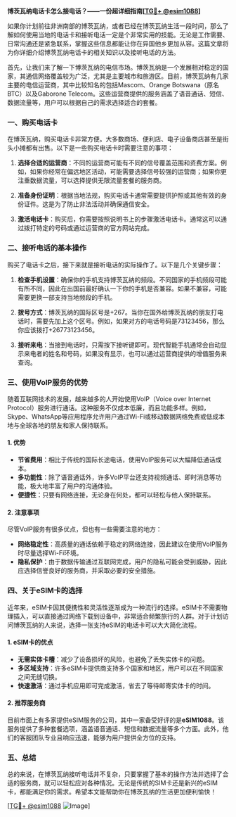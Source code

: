 **博茨瓦纳电话卡怎么接电话？——一份超详细指南[[TG💪+ @esim1088](https://t.me/s/esim1088)]**

如果你计划前往非洲南部的博茨瓦纳，或者已经在博茨瓦纳生活一段时间，那么了解如何使用当地的电话卡和接听电话一定是个非常实用的技能。无论是工作需要、日常沟通还是紧急联系，掌握这些信息都能让你在异国他乡更加从容。这篇文章将为你详细介绍博茨瓦纳电话卡的相关知识以及接听电话的方法。

首先，让我们来了解一下博茨瓦纳的电信市场。博茨瓦纳是一个发展相对稳定的国家，其通信网络覆盖较为广泛，尤其是主要城市和旅游区。目前，博茨瓦纳有几家主要的电信运营商，其中比较知名的包括Mascom、Orange Botswana（原名BTC）以及Gaborone Telecom。这些运营商提供的服务涵盖了语音通话、短信、数据流量等，用户可以根据自己的需求选择适合的套餐。

### **一、购买电话卡**

在博茨瓦纳，购买电话卡非常方便。大多数商场、便利店、电子设备商店甚至是街头小摊都有出售。以下是一些购买电话卡时需要注意的事项：

1. **选择合适的运营商**：不同的运营商可能有不同的信号覆盖范围和资费方案。例如，如果你经常在偏远地区活动，可能需要选择信号较强的运营商；如果你更注重数据流量，可以选择提供无限流量套餐的服务商。
   
2. **准备身份证明**：根据当地法规，购买电话卡通常需要提供护照或其他有效的身份证件。这是为了防止非法活动并确保通信安全。

3. **激活电话卡**：购买后，你需要按照说明书上的步骤激活电话卡。通常这可以通过拨打特定的号码或通过运营商的官方网站完成。

### **二、接听电话的基本操作**

购买了电话卡之后，接下来就是接听电话的实际操作了。以下是几个关键步骤：

1. **检查手机设置**：确保你的手机支持博茨瓦纳的频段。不同国家的手机频段可能有所不同，因此在出国前最好确认一下你的手机是否兼容。如果不兼容，可能需要更换一部支持当地频段的手机。

2. **拨号方式**：博茨瓦纳的国际区号是+267。当你在国外给博茨瓦纳的朋友打电话时，需要先加上这个区号。例如，如果对方的电话号码是73123456，那么你应该拨打+26773123456。

3. **接听来电**：当接到电话时，只需按下接听键即可。现代智能手机通常会自动显示来电者的姓名和号码，如果没有显示，也可以通过运营商提供的增值服务来查询。

### **三、使用VoIP服务的优势**

随着互联网技术的发展，越来越多的人开始使用VoIP（Voice over Internet Protocol）服务进行通话。这种服务不仅成本低廉，而且功能多样。例如，Skype、WhatsApp等应用程序允许用户通过Wi-Fi或移动数据网络免费或低成本地与全球各地的朋友和家人保持联系。

#### **1. 优势**
- **节省费用**：相比于传统的国际长途电话，使用VoIP服务可以大幅降低通话成本。
- **多功能性**：除了语音通话外，许多VoIP平台还支持视频通话、即时消息等功能，极大地丰富了用户的沟通体验。
- **便捷性**：只要有网络连接，无论身在何处，都可以轻松与他人保持联系。

#### **2. 注意事项**
尽管VoIP服务有很多优点，但也有一些需要注意的地方：
- **网络稳定性**：高质量的通话依赖于稳定的网络连接，因此建议在使用VoIP服务时尽量选择Wi-Fi环境。
- **隐私保护**：由于数据传输通过互联网完成，用户的隐私可能会受到威胁，因此应选择信誉良好的服务商，并采取必要的安全措施。

### **四、关于eSIM卡的选择**

近年来，eSIM卡因其便携性和灵活性逐渐成为一种流行的选择。eSIM卡不需要物理插入，可以直接通过网络下载到设备中，非常适合频繁旅行的人群。对于计划访问博茨瓦纳的人来说，选择一张支持eSIM的电话卡可以大大简化流程。

#### **1. eSIM卡的优点**
- **无需实体卡槽**：减少了设备损坏的风险，也避免了丢失实体卡的问题。
- **多区域支持**：许多eSIM卡提供商支持多个国家和地区，用户可以在不同国家之间无缝切换。
- **快速激活**：通过手机应用即可完成激活，省去了等待邮寄实体卡的时间。

#### **2. 推荐服务商**
目前市面上有多家提供eSIM服务的公司，其中一家备受好评的是**eSIM1088**。该服务提供了多种套餐选项，涵盖语音通话、短信和数据流量等多个方面。此外，他们的客服团队专业且响应迅速，能够为用户提供全方位的支持。

### **五、总结**

总的来说，在博茨瓦纳接听电话并不复杂，只要掌握了基本的操作方法并选择了合适的服务商，就可以轻松应对各种情况。无论是传统的SIM卡还是新兴的eSIM卡，都能满足你的需求。希望本文能帮助你在博茨瓦纳的生活更加便利愉快！

[[TG💪+ @esim1088](https://t.me/s/esim1088) ![Image](https://i.postimg.cc/4NQfJmqS/Snipaste-2025-05-13-00-14-12.png)]